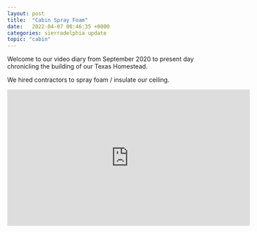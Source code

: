 ```yaml
---
layout: post
title:  "Cabin Spray Foam"
date:   2022-04-07 00:46:35 +0000
categories: sierradelphia update
topic: "cabin"
---
```

Welcome to our video diary from September 2020 to present day chronicling the building of our Texas Homestead.

We hired contractors to spray foam / insulate our ceiling.
<iframe width="560" height="315" src="https://www.youtube.com/embed/8JjRRXADCao" title="YouTube video player" frameborder="0" allow="accelerometer; autoplay; clipboard-write; encrypted-media; gyroscope; picture-in-picture" allowfullscreen></iframe>